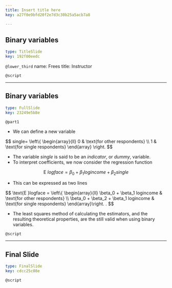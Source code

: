 ```yaml
---
title: Insert title here
key: a27f0e9bfd20f2e7d3c30b25a5acb7a8

---
```

## Binary variables

```yaml
type: TitleSlide
key: 192f00eedc
```





`@lower_third`
name: Frees
title: Instructor

`@script`




---
## Binary variables

```yaml
type: FullSlide
key: 23249e5b8e
```

`@part1`
- We can define a new variable

$$
single= \left\\{ \begin{array}{ll}
        0 & \text{for other respondents} \\\\
        1 & \text{for single respondents}
\end{array} \right.
$$
- The variable *single* is said to be an *indicator*, or *dummy*, variable.
- To interpret coefficients, we now consider the regression function

$$\text{E }logface = \beta_0 + \beta_1 logincome + \beta_2 single$$
- This can be expressed as two lines

$$
\text{E }logface = \left\\{ \begin{array}{ll}
        \beta_0 + \beta_1  logincome           & \text{for other respondents} \\\\
        \beta_0 + \beta_2 + \beta_1  logincome & \text{for single respondents}
\end{array}\right. .
$$
- The least squares method of calculating the estimators, and the resulting theoretical properties, are the still valid when using
binary variables.





`@script`




---
## Final Slide

```yaml
type: FinalSlide
key: cdcc25c08e
```






`@script`



